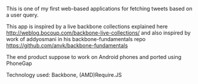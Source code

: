 This is one of my first web-based applications for fetching tweets based on a user query.

This app is inspired by a live backbone collections explained here http://weblog.bocoup.com/backbone-live-collections/
and also inspired by work of addyosmani in his backbone-fundamentals repo https://github.com/anvk/backbone-fundamentals

The end product suppose to work on Android phones and ported using PhoneGap

Technology used: Backbone, (AMD)Require.JS